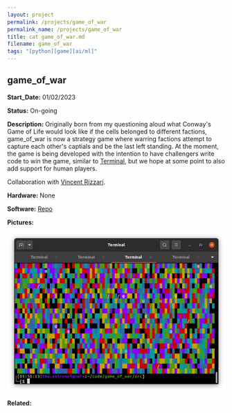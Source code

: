 ```yaml
---
layout: project
permalink: /projects/game_of_war
permalink_name: /projects/game_of_war
title: cat game_of_war.md
filename: game_of_war
tags: "[python][game][ai/ml]"
---
```

## game_of_war

**Start_Date:** 01/02/2023

**Status:** On-going

**Description:** Originally born from my questioning aloud what Conway's Game of Life would look like if the cells belonged to different factions, game_of_war is now a strategy game where warring factions attempt to capture each other's captials and be the last left standing. At the moment, the game is being developed with the intention to have challengers write code to win the game, similar to [Terminal](https://terminal.c1games.com/), but we hope at some point to also add support for human players.

Collaboration with [Vincent Rizzari](https://github.com/rizzarivincent).

**Hardware:** None

**Software:** [Repo](https://github.com/rizzarivincent/game_of_war)

**Pictures:**

![Map](/assets/images/battle_of_6_armies.webp)

**Related:**
